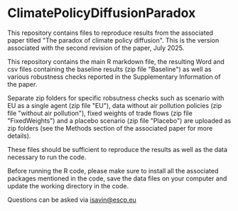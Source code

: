 # ClimatePolicyDiffusionParadox
This repository contains files to reproduce results from the associated paper titled "The paradox of climate policy diffusion".
This is the version associated with the second revision of the paper, July 2025.

This repository contains the main R markdown file, the resulting Word and csv files containing the baseline results (zip file "Baseline") as well as various robustness checks reported in the Supplementary Information of the paper.

Separate zip folders for specific robsutness checks such as scenario with EU as a single agent (zip file "EU"), data without air pollution policies (zip file "without air pollution"), fixed weights of trade flows  (zip file "FixedWeights") and a placebo scenario (zip file "Placebo") are uploaded as zip folders (see the Methods section of the associated paper for more details).

These files should be sufficient to reproduce the results as well as the data necessary to run the code.

Before running the R code, please make sure to install all the associated packages mentioned in the code, save the data files on your computer and update the working directory in the code.

Questions can be asked via isavin@escp.eu
